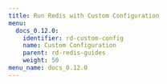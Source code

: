 ```yaml
---
title: Run Redis with Custom Configuration
menu:
  docs_0.12.0:
    identifier: rd-custom-config
    name: Custom Configuration
    parent: rd-redis-guides
    weight: 50
menu_name: docs_0.12.0
---
```

